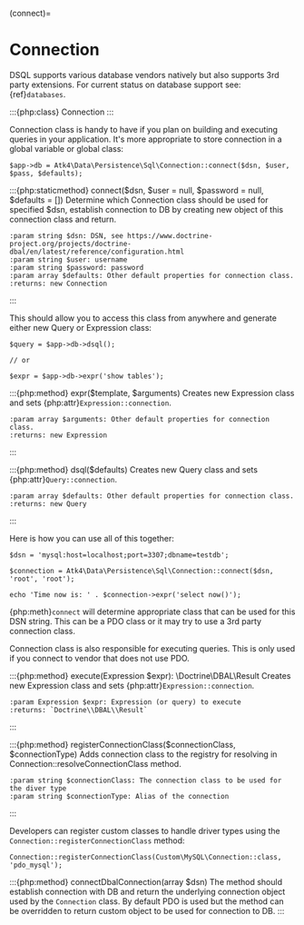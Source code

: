 (connect)=

# Connection

DSQL supports various database vendors natively but also supports 3rd party
extensions.
For current status on database support see: {ref}`databases`.

:::{php:class} Connection
:::

Connection class is handy to have if you plan on building and executing
queries in your application. It's more appropriate to store
connection in a global variable or global class:

```
$app->db = Atk4\Data\Persistence\Sql\Connection::connect($dsn, $user, $pass, $defaults);
```

:::{php:staticmethod} connect($dsn, $user = null, $password = null, $defaults = [])
Determine which Connection class should be used for specified $dsn,
establish connection to DB by creating new object of this connection class and return.

```{eval-rst}
:param string $dsn: DSN, see https://www.doctrine-project.org/projects/doctrine-dbal/en/latest/reference/configuration.html
:param string $user: username
:param string $password: password
:param array $defaults: Other default properties for connection class.
:returns: new Connection
```
:::

This should allow you to access this class from anywhere and generate either
new Query or Expression class:

```
$query = $app->db->dsql();

// or

$expr = $app->db->expr('show tables');
```

:::{php:method} expr($template, $arguments)
Creates new Expression class and sets {php:attr}`Expression::connection`.

```{eval-rst}
:param array $arguments: Other default properties for connection class.
:returns: new Expression
```
:::

:::{php:method} dsql($defaults)
Creates new Query class and sets {php:attr}`Query::connection`.

```{eval-rst}
:param array $defaults: Other default properties for connection class.
:returns: new Query
```
:::

Here is how you can use all of this together:

```
$dsn = 'mysql:host=localhost;port=3307;dbname=testdb';

$connection = Atk4\Data\Persistence\Sql\Connection::connect($dsn, 'root', 'root');

echo 'Time now is: ' . $connection->expr('select now()');
```

{php:meth}`connect` will determine appropriate class that can be used for this
DSN string. This can be a PDO class or it may try to use a 3rd party connection
class.

Connection class is also responsible for executing queries. This is only used
if you connect to vendor that does not use PDO.

:::{php:method} execute(Expression $expr): \Doctrine\DBAL\Result
Creates new Expression class and sets {php:attr}`Expression::connection`.

```{eval-rst}
:param Expression $expr: Expression (or query) to execute
:returns: `Doctrine\\DBAL\\Result`
```
:::

:::{php:method} registerConnectionClass($connectionClass, $connectionType)
Adds connection class to the registry for resolving in Connection::resolveConnectionClass method.

```{eval-rst}
:param string $connectionClass: The connection class to be used for the diver type
:param string $connectionType: Alias of the connection
```
:::

Developers can register custom classes to handle driver types using the `Connection::registerConnectionClass` method:

```
Connection::registerConnectionClass(Custom\MySQL\Connection::class, 'pdo_mysql');
```

:::{php:method} connectDbalConnection(array $dsn)
The method should establish connection with DB and return the underlying connection object used by
the `Connection` class. By default PDO is used but the method can be overridden to return custom object to be
used for connection to DB.
:::
